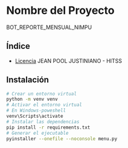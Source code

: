 # Nombre del Proyecto

BOT_REPORTE_MENSUAL_NIMPU

## Índice

- [Licencia](#licencia)
  JEAN POOL JUSTINIANO - HITSS

## Instalación

```bash
# Crear un entorno virtual
python -m venv venv
# Activar el entorno virtual
# En Windows-poweshell
venv\Scripts\activate
# Instalar las dependencias
pip install -r requirements.txt
# Generar el ejecutable
pyinstaller --onefile --noconsole menu.py
```




